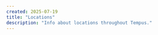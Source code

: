 ```yaml
---
created: 2025-07-19
title: "Locations"
description: "Info about locations throughout Tempus."
---
```



<!-- Hugo will automatically list all pages in this section below this content -->